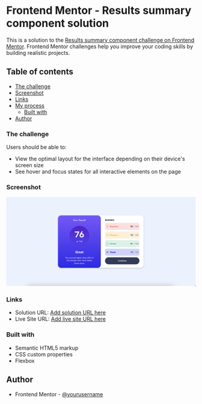 # Frontend Mentor - Results summary component solution

This is a solution to the [Results summary component challenge on Frontend Mentor](https://www.frontendmentor.io/challenges/results-summary-component-CE_K6s0maV). Frontend Mentor challenges help you improve your coding skills by building realistic projects. 

## Table of contents

  - [The challenge](#the-challenge)
  - [Screenshot](#screenshot)
  - [Links](#links)
- [My process](#my-process)
  - [Built with](#built-with)
- [Author](#author)

### The challenge

Users should be able to:

- View the optimal layout for the interface depending on their device's screen size
- See hover and focus states for all interactive elements on the page

### Screenshot

![](./screenshot.png)

### Links

- Solution URL: [Add solution URL here](https://www.frontendmentor.io/solutions/responsive-results-summary-component-leFegcOcUX)
- Live Site URL: [Add live site URL here](https://65d8deec24fc2a39554098a9--poetic-malabi-354efb.netlify.app/)

### Built with

- Semantic HTML5 markup
- CSS custom properties
- Flexbox


## Author

- Frontend Mentor - [@yourusername](https://www.frontendmentor.io/profile/Sameer-dot)
